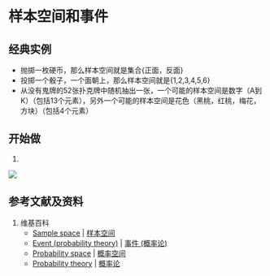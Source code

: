 # 样本空间和事件

## 经典实例
- 抛掷一枚硬币，那么样本空间就是集合{正面，反面}
- 投掷一个骰子，一个面朝上，那么样本空间就是{1,2,3,4,5,6}
- 从没有鬼牌的52张扑克牌中随机抽出一张，一个可能的样本空间是数字（A到K）（包括13个元素），另外一个可能的样本空间是花色（黑桃，红桃，梅花，方块）（包括4个元素）

## 开始做

1.

![](/images/概率/概率论公理和经典实验/样本空间和事件1a1.jpg)

## 参考文献及资料

1. 维基百科
	- [Sample space](https://en.wikipedia.org/wiki/Sample_space) | [样本空间](https://zh.wikipedia.org/wiki/样本空间) 
	- [Event (probability theory)](https://en.wikipedia.org/wiki/Event_(probability_theory)) | [事件 (概率论)](https://zh.wikipedia.org/wiki/事件_(概率论)) 
	- [Probability space](https://en.wikipedia.org/wiki/Probability_space) | [概率空间](https://zh.wikipedia.org/wiki/概率空间) 
	- [Probability theory](https://en.wikipedia.org/wiki/Probability_theory) | [概率论](https://zh.wikipedia.org/wiki/概率论) 